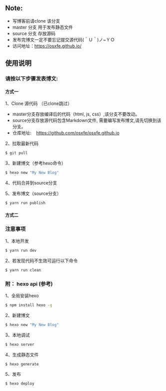 ## Note:
* 写博客前请clone 该分支
* master 分支 用于发布静态文件
* source 分支 存放源码
* 发布完博文一定不要忘记提交源代码(＾Ｕ＾)ノ~ＹＯ
* 访问地址：https://osxfe.github.io/

## 使用说明

### 请按以下步骤发表博文:

#### 方式一

1、Clone 源代码 （已clone跳过）

* master分支存放编译后的代码（html, js, css）,该分支不要改动。
* source分支存放源代码包含Markdown文件, 需要编写发布博文,请先切换到该分支。
* 仓库地址:&nbsp;&nbsp;&nbsp;&nbsp;https://github.com/osxfe/osxfe.github.io

2、拉取最新代码

``` bash
$ git pull
```

3、新建博文（参考hexo命令）

``` bash
$ hexo new "My New Blog"
```

4、代码合并到source分支

5、发布博文（source分支）

``` bash
$ yarn run publish
```

#### 方式二



### 注意事项

1、本地开发
``` bash
$ yarn run dev
```

2、若发现代码不生效可运行以下命令
``` bash
$ yarn run clean
```


### 附： hexo api (参考)

1、全局安装hexo

``` bash
$ npm install hexo -g
```

2、新建博文

``` bash
$ hexo new "My New Blog"
```

3、本地调试

``` bash
$ hexo server
```

4、生成静态文件

``` bash
$ hexo generate
```

5、发布

``` bash
$ hexo deploy
```

